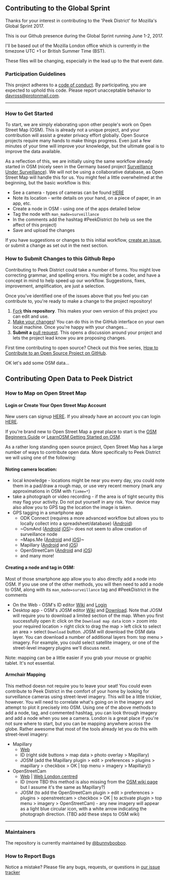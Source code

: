 ## Contributing to the Global Sprint

Thanks for your interest in contributing to the 'Peek District' for Mozilla's Global Sprint 2017.

This is our Github presence during the Global Sprint running June 1-2, 2017.

I'll be based out of the Mozilla London office which is currently in the timezone UTC +1 or British Summer Time (BST).

These files will be changing, especially in the lead up to the that event date.

### Participation Guidelines

This project adheres to a [code of conduct](https://www.mozilla.org/en-US/about/governance/policies/participation/). By participating, you are expected to uphold this code. Please report unacceptable behavior to davross@protonmail.com.

---

### How to Get Started

To start, we are simply elaborating upon other people's work on Open Street Map (OSM). This is already not a unique project, and your contribution will assist a greater privacy effort globally. Open Source projects require many hands to make things progress. Even just a few minutes of your time will improve your knowledge, but the ultimate goal is to improve the data available.

As a reflection of this, we are initially using the same workflow already started in OSM (nicely seen in the Germany based project [Surveillance Under Surveillance](https://kamba4.crux.uberspace.de/)). We will not be using a collaborative database, as Open Street Map will handle this for us. You might feel a little overwhelmed at the beginning, but the basic workflow is this:

  * See a camera - types of cameras can be found [HERE](http://www.cepro.com/article/12_common_types_of_security_cameras/)
  * Note its location - write details on your hand, on a piece of paper, in an app, etc.
  * Create a node in OSM - using one of the apps detailed below
  * Tag the node with `man_made=surveillance`
  * In the comments add the hashtag #PeekDistrict (to help us see the affect of this project)
  * Save and upload the changes

If you have suggestions or changes to this initial workflow, [create an issue](https://github.com/peekdistrict/peekdistrict/issues), or submit a change as set out in the next section.

### How to Submit Changes to this Github Repo

Contributing to Peek District could take a number of forms. You might love correcting grammar, and spelling errors. You might be a coder, and have a concept in mind to help speed up our workflow. Suggestions, fixes, improvement, amplification, are just a selection.

Once you've identified one of the issues above that you feel you can contribute to, you're ready to make a change to the project repository!

  1. [Fork](https://help.github.com/articles/fork-a-repo/) **this repository**. This makes your own version of this project you can edit and use.
  2. [Make your changes](https://guides.github.com/activities/forking/#making-changes)! You can do this in the GitHub interface on your own local machine. Once you're happy with your changes...
  3. **Submit a** [pull request](https://help.github.com/articles/proposing-changes-to-a-project-with-pull-requests/). This opens a discussion around your project and lets the project lead know you are proposing changes.

First time contributing to open source? Check out this free series, [How to Contribute to an Open Source Project on GitHub](https://egghead.io/series/how-to-contribute-to-an-open-source-project-on-github).

OK let's add some OSM data...

## Contributing Open Data to Peek District

### How to Map on Open Street Map

#### Login or Create Your Open Street Map Account

New users can signup [HERE](https://www.openstreetmap.org/user/new). If you already have an account you can login [HERE](https://www.openstreetmap.org/login).

If you're brand new to Open Street Map a great place to start is the [OSM Beginners Guide](http://wiki.openstreetmap.org/wiki/Beginners%27_guide) or [LearnOSM Getting Started on OSM](http://learnosm.org/en/beginner/start-osm/#beginning-osm-create-an-openstreetmap-account).

As a rather long standing open source project, Open Street Map has a large number of ways to contribute open data. More specifically to Peek District we will using one of the following:

#### Noting camera location:

  * local knowledge - locations might be near you every day, you could note them in a pad/draw a rough map, or use very recent memory (mark any approximations in OSM with `fixme=*`)
  * take a photograph or video recording - if the area is of tight security this may flag your activity. Do not put yourself in any risk. Your device may also allow you to GPS tag the location the image is taken.
  * GPS tagging in a smartphone app
    * ODK Connect (requires a more advanced workflow but allows you to locally collect into a spreadsheet/database) ([Android](https://play.google.com/store/apps/details?id=org.odk.collect.android))
    * ~OsmAnd ([Android](https://play.google.com/store/apps/details?id=net.osmand) [iOS](https://itunes.apple.com/app/id934850257))~ does not seem to allow creation of surveillance node
    * ~Maps.Me ([Android](https://play.google.com/store/apps/details?id=com.mapswithme.maps.pro) and [iOS](https://itunes.apple.com/app/id510623322))~
    * Mapillary ([Android](https://play.google.com/store/apps/details?id=app.mapillary) and [iOS](https://itunes.apple.com/us/app/mapillary/id757286802))
    * OpenStreetCam ([Android](https://play.google.com/store/apps/details?id=com.telenav.streetview) and [iOS](https://itunes.apple.com/app/id1089548849))
    * and many more!

#### Creating a node and tag in OSM:

Most of those smartphone app allow you to also directly add a node into OSM. If you use one of the other methods, you will then need to add a node to OSM, along with its `man_made=surveillance` tag and #PeekDistrict in the comments

  * On the Web - OSM's ID editor [Wiki](https://wiki.openstreetmap.org/wiki/ID) and [Login](www.openstreetmap.org/login?referer=%2Fedit%3Feditor%3Did)
  * Desktop app - OSM's JOSM editor [Wiki](http://wiki.openstreetmap.org/wiki/JOSM) and [Download](https://josm.openstreetmap.de/). Note that JOSM will require you to download a limited section of the map. When you first successfully open it: click on the `Download map data` icon > zoom into your required location > right click to drag the map > left click to select an area > select `Download` button. JOSM will download the OSM data layer. You can download a number of additional layers from: top menu > imagery. For example, you could select satellite imagery, or one of the street-level imagery plugins we'll discuss next.

Note: mapping can be a little easier if you grab your mouse or graphic tablet. It's not essential.

#### Armchair Mapping

This method doesn not require you to leave your seat! You could even contribute to Peek District in the comfort of your home by looking for surveillance cameras using street-level imagery. This will be a little trickier, however. You will need to correlate what's going on in the imagery and attempt to plot it precisely into OSM. Using one of the above methods to add a node, tag, and commented hashtag, you can look through imagery and add a node when you see a camera. London is a great place if you're not sure where to start, but you can be mapping anywhere across the globe. Rather awesome that most of the tools already let you do this with street-level imagery:

  * Mapillary
    * [Web](https://www.mapillary.com/app)
    * ID (right side buttons > map data > photo overlay > Mapillary)
    * JOSM (add the Mapillary plugin > edit > preferences > plugins > mapillary > checkbox > OK | top menu > imagery > Mapillary))
  * OpenStreetCam
    * [Web](https://openstreetcam.org/map/) | [Web London centred](https://openstreetcam.org/map/@51.484803739516046,-0.20187377929687503,11z)
    * ID (more TBD this method is also missing from the [OSM wiki page](http://wiki.openstreetmap.org/wiki/Pick_your_mapping_technique#openstreetcam) but I assume it's the same as Mapillary?)
    * JOSM (to add the OpenStreetCam plugin > edit > preferences > plugins > openstreetcam > checkbox > OK | to activate plugin > top menu > imagery > OpenStreetCam) - any new imagery will appear as a light blue circular icon, with a white arrow indicating the photograph direction. (TBD add these steps to OSM wiki)
---
### Maintainers

The repository is currently maintained by [@bunnybooboo](https://github.com/bunnybooboo).

### How to Report Bugs

Notice a mistake? Please file any bugs, requests, or questions in [our issue tracker](https://github.com/mozilla/peekdistrict/peekdistrict/issues)
